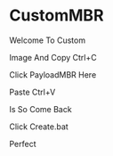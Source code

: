 # CustomMBR

Welcome To Custom

Image And Copy Ctrl+C

Click PayloadMBR Here

Paste Ctrl+V

Is So Come Back

Click Create.bat

Perfect
